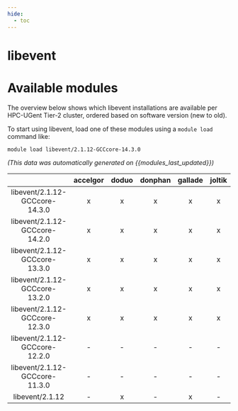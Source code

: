 ```yaml
---
hide:
  - toc
---
```


libevent
========

# Available modules


The overview below shows which libevent installations are available per HPC-UGent Tier-2 cluster, ordered based on software version (new to old).

To start using libevent, load one of these modules using a `module load` command like:

```shell
module load libevent/2.1.12-GCCcore-14.3.0
```

*(This data was automatically generated on {{modules_last_updated}})*

| |accelgor|doduo|donphan|gallade|joltik|litleo|shinx|
| :---: | :---: | :---: | :---: | :---: | :---: | :---: | :---: |
|libevent/2.1.12-GCCcore-14.3.0|x|x|x|x|x|x|x|
|libevent/2.1.12-GCCcore-14.2.0|x|x|x|x|x|x|x|
|libevent/2.1.12-GCCcore-13.3.0|x|x|x|x|x|x|x|
|libevent/2.1.12-GCCcore-13.2.0|x|x|x|x|x|x|x|
|libevent/2.1.12-GCCcore-12.3.0|x|x|x|x|x|x|x|
|libevent/2.1.12-GCCcore-12.2.0|-|-|-|-|-|x|x|
|libevent/2.1.12-GCCcore-11.3.0|-|-|-|-|-|x|x|
|libevent/2.1.12|-|x|-|x|-|-|-|
